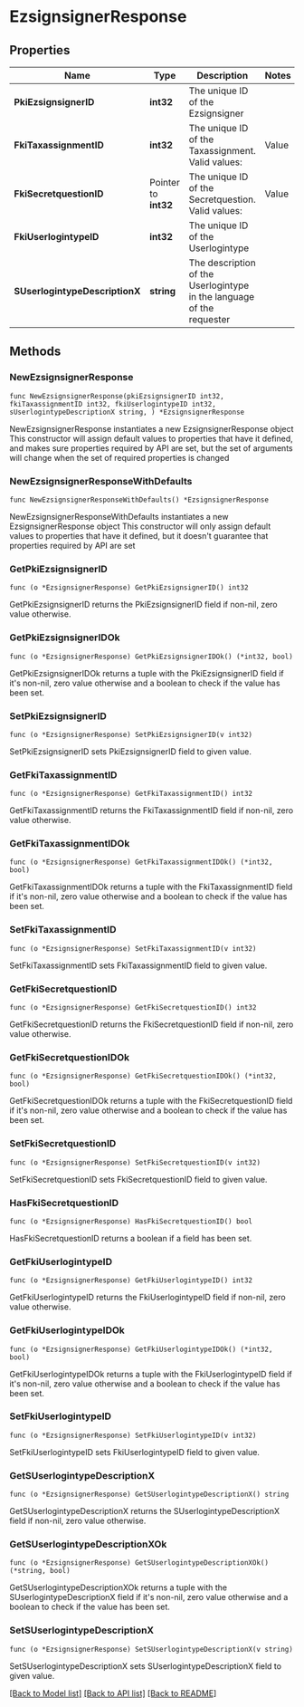 # EzsignsignerResponse

## Properties

Name | Type | Description | Notes
------------ | ------------- | ------------- | -------------
**PkiEzsignsignerID** | **int32** | The unique ID of the Ezsignsigner | 
**FkiTaxassignmentID** | **int32** | The unique ID of the Taxassignment.  Valid values:  |Value|Description| |-|-| |1|No tax| |2|GST| |3|HST (ON)| |4|HST (NB)| |5|HST (NS)| |6|HST (NL)| |7|HST (PE)| |8|GST + QST (QC)| |9|GST + QST (QC) Non-Recoverable| |10|GST + PST (BC)| |11|GST + PST (SK)| |12|GST + RST (MB)| |13|GST + PST (BC) Non-Recoverable| |14|GST + PST (SK) Non-Recoverable| |15|GST + RST (MB) Non-Recoverable| | 
**FkiSecretquestionID** | Pointer to **int32** | The unique ID of the Secretquestion.  Valid values:  |Value|Description| |-|-| |1|The name of the hospital in which you were born| |2|The name of your grade school| |3|The last name of your favorite teacher| |4|Your favorite sports team| |5|Your favorite TV show| |6|Your favorite movie| |7|The name of the street on which you grew up| |8|The name of your first employer| |9|Your first car| |10|Your favorite food| |11|The name of your first pet| |12|Favorite musician/band| |13|What instrument you play| |14|Your father&#39;s middle name| |15|Your mother&#39;s maiden name| |16|Name of your eldest child| |17|Your spouse&#39;s middle name| |18|Favorite restaurant| |19|Childhood nickname| |20|Favorite vacation destination| |21|Your boat&#39;s name| |22|Date of Birth (YYYY-MM-DD)| | [optional] 
**FkiUserlogintypeID** | **int32** | The unique ID of the Userlogintype | 
**SUserlogintypeDescriptionX** | **string** | The description of the Userlogintype in the language of the requester | 

## Methods

### NewEzsignsignerResponse

`func NewEzsignsignerResponse(pkiEzsignsignerID int32, fkiTaxassignmentID int32, fkiUserlogintypeID int32, sUserlogintypeDescriptionX string, ) *EzsignsignerResponse`

NewEzsignsignerResponse instantiates a new EzsignsignerResponse object
This constructor will assign default values to properties that have it defined,
and makes sure properties required by API are set, but the set of arguments
will change when the set of required properties is changed

### NewEzsignsignerResponseWithDefaults

`func NewEzsignsignerResponseWithDefaults() *EzsignsignerResponse`

NewEzsignsignerResponseWithDefaults instantiates a new EzsignsignerResponse object
This constructor will only assign default values to properties that have it defined,
but it doesn't guarantee that properties required by API are set

### GetPkiEzsignsignerID

`func (o *EzsignsignerResponse) GetPkiEzsignsignerID() int32`

GetPkiEzsignsignerID returns the PkiEzsignsignerID field if non-nil, zero value otherwise.

### GetPkiEzsignsignerIDOk

`func (o *EzsignsignerResponse) GetPkiEzsignsignerIDOk() (*int32, bool)`

GetPkiEzsignsignerIDOk returns a tuple with the PkiEzsignsignerID field if it's non-nil, zero value otherwise
and a boolean to check if the value has been set.

### SetPkiEzsignsignerID

`func (o *EzsignsignerResponse) SetPkiEzsignsignerID(v int32)`

SetPkiEzsignsignerID sets PkiEzsignsignerID field to given value.


### GetFkiTaxassignmentID

`func (o *EzsignsignerResponse) GetFkiTaxassignmentID() int32`

GetFkiTaxassignmentID returns the FkiTaxassignmentID field if non-nil, zero value otherwise.

### GetFkiTaxassignmentIDOk

`func (o *EzsignsignerResponse) GetFkiTaxassignmentIDOk() (*int32, bool)`

GetFkiTaxassignmentIDOk returns a tuple with the FkiTaxassignmentID field if it's non-nil, zero value otherwise
and a boolean to check if the value has been set.

### SetFkiTaxassignmentID

`func (o *EzsignsignerResponse) SetFkiTaxassignmentID(v int32)`

SetFkiTaxassignmentID sets FkiTaxassignmentID field to given value.


### GetFkiSecretquestionID

`func (o *EzsignsignerResponse) GetFkiSecretquestionID() int32`

GetFkiSecretquestionID returns the FkiSecretquestionID field if non-nil, zero value otherwise.

### GetFkiSecretquestionIDOk

`func (o *EzsignsignerResponse) GetFkiSecretquestionIDOk() (*int32, bool)`

GetFkiSecretquestionIDOk returns a tuple with the FkiSecretquestionID field if it's non-nil, zero value otherwise
and a boolean to check if the value has been set.

### SetFkiSecretquestionID

`func (o *EzsignsignerResponse) SetFkiSecretquestionID(v int32)`

SetFkiSecretquestionID sets FkiSecretquestionID field to given value.

### HasFkiSecretquestionID

`func (o *EzsignsignerResponse) HasFkiSecretquestionID() bool`

HasFkiSecretquestionID returns a boolean if a field has been set.

### GetFkiUserlogintypeID

`func (o *EzsignsignerResponse) GetFkiUserlogintypeID() int32`

GetFkiUserlogintypeID returns the FkiUserlogintypeID field if non-nil, zero value otherwise.

### GetFkiUserlogintypeIDOk

`func (o *EzsignsignerResponse) GetFkiUserlogintypeIDOk() (*int32, bool)`

GetFkiUserlogintypeIDOk returns a tuple with the FkiUserlogintypeID field if it's non-nil, zero value otherwise
and a boolean to check if the value has been set.

### SetFkiUserlogintypeID

`func (o *EzsignsignerResponse) SetFkiUserlogintypeID(v int32)`

SetFkiUserlogintypeID sets FkiUserlogintypeID field to given value.


### GetSUserlogintypeDescriptionX

`func (o *EzsignsignerResponse) GetSUserlogintypeDescriptionX() string`

GetSUserlogintypeDescriptionX returns the SUserlogintypeDescriptionX field if non-nil, zero value otherwise.

### GetSUserlogintypeDescriptionXOk

`func (o *EzsignsignerResponse) GetSUserlogintypeDescriptionXOk() (*string, bool)`

GetSUserlogintypeDescriptionXOk returns a tuple with the SUserlogintypeDescriptionX field if it's non-nil, zero value otherwise
and a boolean to check if the value has been set.

### SetSUserlogintypeDescriptionX

`func (o *EzsignsignerResponse) SetSUserlogintypeDescriptionX(v string)`

SetSUserlogintypeDescriptionX sets SUserlogintypeDescriptionX field to given value.



[[Back to Model list]](../README.md#documentation-for-models) [[Back to API list]](../README.md#documentation-for-api-endpoints) [[Back to README]](../README.md)


